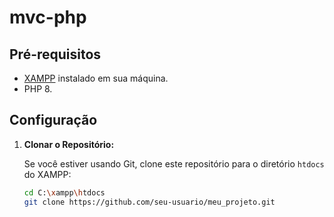 # mvc-php


## Pré-requisitos

- [XAMPP](https://www.apachefriends.org/index.html) instalado em sua máquina.
- PHP 8.

## Configuração

1. **Clonar o Repositório:**

   Se você estiver usando Git, clone este repositório para o diretório `htdocs` do XAMPP:

   ```bash
   cd C:\xampp\htdocs
   git clone https://github.com/seu-usuario/meu_projeto.git




